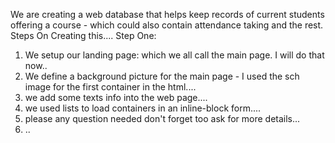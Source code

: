 We are creating a web database that helps keep records of current students offering a course - which could also contain attendance taking and the rest.
Steps On Creating this....
Step One:
1. We setup our landing page: which we all call the main page. I will do that now..
2. We define a background picture for the main page - I used the sch image for the first container in the html....
3. we add some texts info into the web page....
4. we used lists to load containers in an inline-block form....
5. please any question needed don't forget too ask for more details...
6. ..
